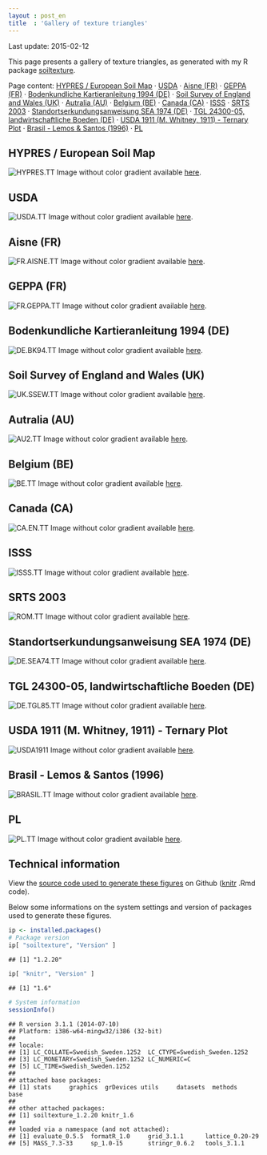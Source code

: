 ```yaml
---
layout : post_en
title  : 'Gallery of texture triangles'
---
```


<!-- DO NOT EDIT THE .md file. Edit the .Rmd file instead -->

Last update: 2015-02-12

This page presents a gallery of texture triangles, as generated 
with my R package [soiltexture][].







Page content: [HYPRES / European Soil Map](#HYPRES.TT) &middot; [USDA](#USDA.TT) &middot; [Aisne (FR)](#FR.AISNE.TT) &middot; [GEPPA (FR)](#FR.GEPPA.TT) &middot; [Bodenkundliche Kartieranleitung 1994 (DE)](#DE.BK94.TT) &middot; [Soil Survey of England and Wales (UK)](#UK.SSEW.TT) &middot; [Autralia (AU)](#AU2.TT) &middot; [Belgium (BE)](#BE.TT) &middot; [Canada (CA)](#CA.EN.TT) &middot; [ISSS](#ISSS.TT) &middot; [SRTS 2003](#ROM.TT) &middot; [Standortserkundungsanweisung SEA 1974 (DE)](#DE.SEA74.TT) &middot; [TGL 24300-05, landwirtschaftliche Boeden (DE)](#DE.TGL85.TT) &middot; [USDA 1911 (M. Whitney, 1911) - Ternary Plot](#USDA1911) &middot; [Brasil - Lemos & Santos (1996)](#BRASIL.TT) &middot; [PL](#PL.TT) 

HYPRES / European Soil Map<a id="HYPRES.TT"></a>
--------------------------
![HYPRES.TT](/assets/img/textureGallery/HYPRES.TT-gradient.PNG "HYPRES / European Soil Map")
Image without color gradient available [here](/assets/img/textureGallery/HYPRES.TT-simple.PNG).


USDA<a id="USDA.TT"></a>
----
![USDA.TT](/assets/img/textureGallery/USDA.TT-gradient.PNG "USDA")
Image without color gradient available [here](/assets/img/textureGallery/USDA.TT-simple.PNG).


Aisne (FR)<a id="FR.AISNE.TT"></a>
----------
![FR.AISNE.TT](/assets/img/textureGallery/FR.AISNE.TT-gradient.PNG "Aisne (FR)")
Image without color gradient available [here](/assets/img/textureGallery/FR.AISNE.TT-simple.PNG).


GEPPA (FR)<a id="FR.GEPPA.TT"></a>
----------
![FR.GEPPA.TT](/assets/img/textureGallery/FR.GEPPA.TT-gradient.PNG "GEPPA (FR)")
Image without color gradient available [here](/assets/img/textureGallery/FR.GEPPA.TT-simple.PNG).


Bodenkundliche Kartieranleitung 1994 (DE)<a id="DE.BK94.TT"></a>
-----------------------------------------
![DE.BK94.TT](/assets/img/textureGallery/DE.BK94.TT-gradient.PNG "Bodenkundliche Kartieranleitung 1994 (DE)")
Image without color gradient available [here](/assets/img/textureGallery/DE.BK94.TT-simple.PNG).


Soil Survey of England and Wales (UK)<a id="UK.SSEW.TT"></a>
-------------------------------------
![UK.SSEW.TT](/assets/img/textureGallery/UK.SSEW.TT-gradient.PNG "Soil Survey of England and Wales (UK)")
Image without color gradient available [here](/assets/img/textureGallery/UK.SSEW.TT-simple.PNG).


Autralia (AU)<a id="AU2.TT"></a>
-------------
![AU2.TT](/assets/img/textureGallery/AU2.TT-gradient.PNG "Autralia (AU)")
Image without color gradient available [here](/assets/img/textureGallery/AU2.TT-simple.PNG).


Belgium (BE)<a id="BE.TT"></a>
------------
![BE.TT](/assets/img/textureGallery/BE.TT-gradient.PNG "Belgium (BE)")
Image without color gradient available [here](/assets/img/textureGallery/BE.TT-simple.PNG).


Canada (CA)<a id="CA.EN.TT"></a>
-----------
![CA.EN.TT](/assets/img/textureGallery/CA.EN.TT-gradient.PNG "Canada (CA)")
Image without color gradient available [here](/assets/img/textureGallery/CA.EN.TT-simple.PNG).


ISSS<a id="ISSS.TT"></a>
----
![ISSS.TT](/assets/img/textureGallery/ISSS.TT-gradient.PNG "ISSS")
Image without color gradient available [here](/assets/img/textureGallery/ISSS.TT-simple.PNG).


SRTS 2003<a id="ROM.TT"></a>
---------
![ROM.TT](/assets/img/textureGallery/ROM.TT-gradient.PNG "SRTS 2003")
Image without color gradient available [here](/assets/img/textureGallery/ROM.TT-simple.PNG).


Standortserkundungsanweisung SEA 1974 (DE)<a id="DE.SEA74.TT"></a>
------------------------------------------
![DE.SEA74.TT](/assets/img/textureGallery/DE.SEA74.TT-gradient.PNG "Standortserkundungsanweisung SEA 1974 (DE)")
Image without color gradient available [here](/assets/img/textureGallery/DE.SEA74.TT-simple.PNG).


TGL 24300-05, landwirtschaftliche Boeden (DE)<a id="DE.TGL85.TT"></a>
---------------------------------------------
![DE.TGL85.TT](/assets/img/textureGallery/DE.TGL85.TT-gradient.PNG "TGL 24300-05, landwirtschaftliche Boeden (DE)")
Image without color gradient available [here](/assets/img/textureGallery/DE.TGL85.TT-simple.PNG).


USDA 1911 (M. Whitney, 1911) - Ternary Plot<a id="USDA1911"></a>
-------------------------------------------
![USDA1911](/assets/img/textureGallery/USDA1911-gradient.PNG "USDA 1911 (M. Whitney, 1911) - Ternary Plot")
Image without color gradient available [here](/assets/img/textureGallery/USDA1911-simple.PNG).


Brasil - Lemos & Santos (1996)<a id="BRASIL.TT"></a>
------------------------------
![BRASIL.TT](/assets/img/textureGallery/BRASIL.TT-gradient.PNG "Brasil - Lemos & Santos (1996)")
Image without color gradient available [here](/assets/img/textureGallery/BRASIL.TT-simple.PNG).


PL<a id="PL.TT"></a>
--
![PL.TT](/assets/img/textureGallery/PL.TT-gradient.PNG "PL")
Image without color gradient available [here](/assets/img/textureGallery/PL.TT-simple.PNG).

Technical information
---------------------

View the <a href="{{ site.github }}/blob/master/_posts/2015-02-06-texture-triangle-gallery.Rmd">
source code used to generate these figures</a> on Github ([knitr][] 
.Rmd code).

Below some informations on the system settings and version of packages 
used to generate these figures.


```r
ip <- installed.packages() 
# Package version
ip[ "soiltexture", "Version" ] 
```

```
## [1] "1.2.20"
```

```r
ip[ "knitr", "Version" ] 
```

```
## [1] "1.6"
```

```r
# System information
sessionInfo()
```

```
## R version 3.1.1 (2014-07-10)
## Platform: i386-w64-mingw32/i386 (32-bit)
## 
## locale:
## [1] LC_COLLATE=Swedish_Sweden.1252  LC_CTYPE=Swedish_Sweden.1252   
## [3] LC_MONETARY=Swedish_Sweden.1252 LC_NUMERIC=C                   
## [5] LC_TIME=Swedish_Sweden.1252    
## 
## attached base packages:
## [1] stats     graphics  grDevices utils     datasets  methods   base     
## 
## other attached packages:
## [1] soiltexture_1.2.20 knitr_1.6         
## 
## loaded via a namespace (and not attached):
## [1] evaluate_0.5.5  formatR_1.0     grid_3.1.1      lattice_0.20-29
## [5] MASS_7.3-33     sp_1.0-15       stringr_0.6.2   tools_3.1.1
```

<!-- List of links -->
[knitr]:           http://cran.r-project.org/web/packages/knitr/  "knitr R package (CRAN)"
[soiltexture]:     http://cran.r-project.org/web/packages/soiltexture/  "soiltexture R package (CRAN)"

